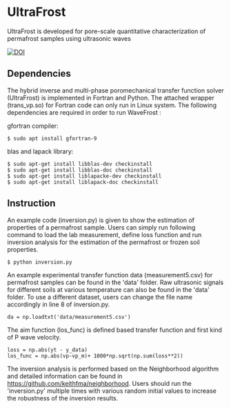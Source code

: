 # UltraFrost
UltraFrost is developed for pore-scale quantitative characterization of permafrost samples using ultrasonic waves 

[![DOI](https://zenodo.org/badge/DOI/10.5281/zenodo.5159712.svg)](https://doi.org/10.5281/zenodo.5159712)
 
## Dependencies 
The hybrid inverse and multi-phase poromechanical transfer function solver (UltraFrost) is implemented in Fortran and Python. The attached wrapper (trans_vp.so) for Fortran code can only run in Linux system. The following dependencies are required in order to run WaveFrost : 

gfortran compiler:
```
$ sudo apt install gfortran-9
```

blas and lapack library: 

```
$ sudo apt-get install libblas-dev checkinstall 
$ sudo apt-get install libblas-doc checkinstall 
$ sudo apt-get install liblapacke-dev checkinstall 
$ sudo apt-get install liblapack-doc checkinstall
```

## Instruction
An example code (inversion.py) is given to show the estimation of properties of a permafrost sample. Users can simply run following command to load the lab measurement, define loss function and run inversion analysis for the estimation of the permafrost or frozen soil properties. 
```
$ python inversion.py
```

An example experimental transfer function data (measurement5.csv) for permafrost samples can be found in the 'data' folder. Raw ultrasonic signals for different soils at various temperature can also be found in the 'data' folder. To use a different dataset, users can change the file name accordingly in line 8 of inversion.py. 

```
da = np.loadtxt('data/measurement5.csv') 
```

The aim function (los_func) is defined based transfer function and first kind of P wave velocity. 

```
loss = np.abs(yt - y_data)
los_func = np.abs(vp-vp_m)+ 1000*np.sqrt(np.sum(loss**2))
```

The inversion analysis is performed based on the Neighborhood algorithm and detailed information can be found in https://github.com/keithfma/neighborhood. Users should run the 'inversion.py' multiple times with various random initial values to increase the robustness of the inversion results. 

